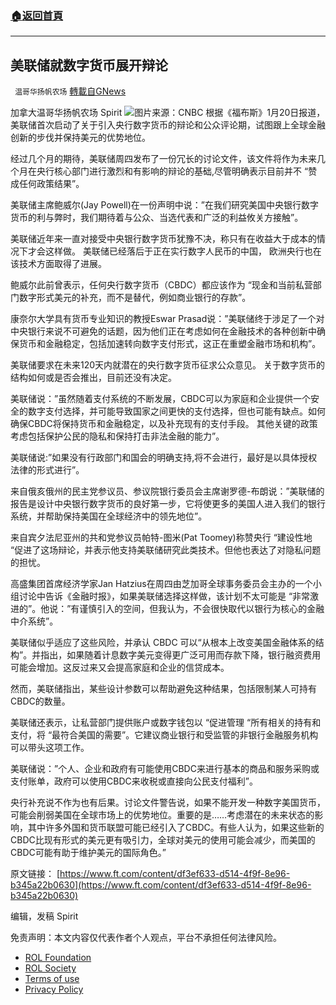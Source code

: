 ###  [:house:返回首頁](https://github.com/ourhimalayas/txt)
---


## 美联储就数字货币展开辩论
` 温哥华扬帆农场` [轉載自GNews](https://gnews.org/zh-hans/1891545/)

加拿大温哥华扬帆农场 Spirit
![](https://assets.gnews.org/wp-content/uploads/2022/01/106856775-1616177019309-fed2-1-scaled.jpg)图片来源：CNBC
根据《福布斯》1月20日报道，美联储首次启动了关于引入央行数字货币的辩论和公众评论期，试图跟上全球金融创新的步伐并保持美元的优势地位。

经过几个月的期待，美联储周四发布了一份冗长的讨论文件，该文件将作为未来几个月在央行核心部门进行激烈和有影响的辩论的基础,尽管明确表示目前并不 “赞成任何政策结果”。

美联储主席鲍威尔(Jay Powell)在一份声明中说：”在我们研究美国中央银行数字货币的利与弊时，我们期待着与公众、当选代表和广泛的利益攸关方接触”。

美联储近年来一直对接受中央银行数字货币犹豫不决，称只有在收益大于成本的情况下才会这样做。 美联储已经落后于正在实行数字人民币的中国， 欧洲央行也在该技术方面取得了进展。

鲍威尔此前曾表示，任何央行数字货币（CBDC）都应该作为 “现金和当前私营部门数字形式美元的补充，而不是替代，例如商业银行的存款”。

康奈尔大学具有货币专业知识的教授Eswar Prasad说：”美联储终于涉足了一个对中央银行来说不可避免的话题，因为他们正在考虑如何在金融技术的各种创新中确保货币和金融稳定，包括加速转向数字支付形式，这正在重塑金融市场和机构”。

美联储要求在未来120天内就潜在的央行数字货币征求公众意见。 关于数字货币的结构如何或是否会推出，目前还没有决定。

美联储说：”虽然随着支付系统的不断发展，CBDC可以为家庭和企业提供一个安全的数字支付选择，并可能导致国家之间更快的支付选择，但也可能有缺点。如何确保CBDC将保持货币和金融稳定，以及补充现有的支付手段。 其他关键的政策考虑包括保护公民的隐私和保持打击非法金融的能力”。

美联储说:”如果没有行政部门和国会的明确支持,将不会进行，最好是以具体授权法律的形式进行”。

来自俄亥俄州的民主党参议员、参议院银行委员会主席谢罗德-布朗说：”美联储的报告是设计中央银行数字货币的良好第一步，它将使更多的美国人进入我们的银行系统，并帮助保持美国在全球经济中的领先地位”。

来自宾夕法尼亚州的共和党参议员帕特-图米(Pat Toomey)称赞央行 “建设性地 “促进了这场辩论，并表示他支持美联储研究此类技术。但他也表达了对隐私问题的担忧。

高盛集团首席经济学家Jan Hatzius在周四由芝加哥全球事务委员会主办的一个小组讨论中告诉《金融时报》，如果美联储选择这样做，该计划不太可能是 “非常激进的”。他说：”有谨慎引入的空间，但我认为，不会很快取代以银行为核心的金融中介系统”。

美联储似乎适应了这些风险，并承认 CBDC 可以“从根本上改变美国金融体系的结构”。并指出，如果随着计息数字美元变得更广泛可用而存款下降，银行融资费用可能会增加。这反过来又会提高家庭和企业的信贷成本。

然而，美联储指出，某些设计参数可以帮助避免这种结果，包括限制某人可持有CBDC的数量。

美联储还表示，让私营部门提供账户或数字钱包以 “促进管理 “所有相关的持有和支付，将 “最符合美国的需要”。它建议商业银行和受监管的非银行金融服务机构可以带头这项工作。

美联储说：”个人、企业和政府有可能使用CBDC来进行基本的商品和服务采购或支付账单，政府可以使用CBDC来收税或直接向公民支付福利”。

央行补充说不作为也有后果。讨论文件警告说，如果不能开发一种数字美国货币，可能会削弱美国在全球市场上的优势地位。重要的是……考虑潜在的未来状态的影响，其中许多外国和货币联盟可能已经引入了CBDC。有些人认为，如果这些新的CBDC比现有形式的美元更有吸引力，全球对美元的使用可能会减少，而美国的CBDC可能有助于维护美元的国际角色。”

原文链接：
[https://www.ft.com/content/df3ef633-d514-4f9f-8e96-b345a22b0630](https://www.ft.com/content/df3ef633-d514-4f9f-8e96-b345a22b0630)

编辑，发稿 Spirit

 

免责声明：本文内容仅代表作者个人观点，平台不承担任何法律风险。

- [ROL Foundation](https://rolfoundation.org/)
- [ROL Society](https://rolsociety.org/)
- [Terms of use](https://gnews.org/terms-of-use-3/)
- [Privacy Policy](https://gnews.org/privacy-policy/)
